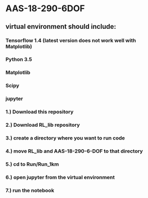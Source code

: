 # AAS-18-290-6DOF
## virtual environment should include:
### Tensorflow 1.4 (latest version does not work well with Matplotlib)
### Python 3.5
### Matplotlib
### Scipy
### jupyter

### 1.) Download this repository
### 2.) Download RL_lib repository
### 3.) create a directory where you want to run code
### 4.) move RL_lib and AAS-18-290-6-DOF to that directory
### 5.) cd to Run/Run_1km
### 6.) open jupyter from the virtual environment
### 7.) run the notebook
